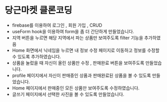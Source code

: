 # 당근마켓 클론코딩

- firebase를 이용하여 로그인 , 회원 가입 , CRUD 
- useForm hook을 이용하여 form을 좀 더 간단하게 만들었습니다.
- 지역 버튼을 누르면 해당 지역에서 파는 상품만 보여주도록 filter 기능을 추가하였음
- Home 화면에서 닉네임을 누르면 내 정보 수정 페이지로 이동하고 정보를 수정할 수 있도록 추가하였습니다.
- 상품을 눌렀을 때 자신이 올린 상품만 수정 , 판매완료 버튼을 보여주도록 만들었습니다.
- profile 페이지에서 자신이 판매중인 상품과 판매완료된 상품을 볼 수 있도록 만들었습니다.
- Home 페이지에서 판매중인 모든 상품만 보여주도록 수정하였습니다. 
- 글쓰기 페이지에서 선택한 사진을 볼 수 있도록 만들었습니다.